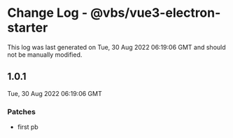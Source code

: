 # Change Log - @vbs/vue3-electron-starter

This log was last generated on Tue, 30 Aug 2022 06:19:06 GMT and should not be manually modified.

## 1.0.1
Tue, 30 Aug 2022 06:19:06 GMT

### Patches

- first pb

